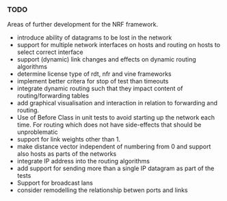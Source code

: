 ### TODO

Areas of further development for the NRF framework.

- introduce ability of datagrams to be lost in the network
- support for multiple network interfaces on hosts and routing on hosts to select correct interface
- support (dynamic) link changes and effects on dynamic routing algorithms
- determine license type of rdt, nfr and vine frameworks
- implement better critera for stop of test than timeouts
- integrate dynamic routing such that they impact content of routing/forwarding tables
- add graphical visualisation and interaction in relation to forwarding and routing.
- Use of Before Class in unit tests to avoid starting up the network each time. For routing which does not have side-effects that should be unproblematic
- support for link weights other than 1.
- make distance vector independent of numbering from 0 and support also hosts as parts of the networks
- integrate IP address into the routing algorithms
- add support for sending more than a single IP datagram as part of the tests
- Support for broadcast lans
- consider remodelling the relationship betwen ports and links

